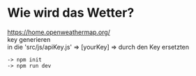# Wie wird das Wetter?

https://home.openweathermap.org/  
key generieren  
in die 'src/js/apiKey.js' => [yourKey] => durch den Key ersetzten

```
-> npm init
-> npm run dev
```
